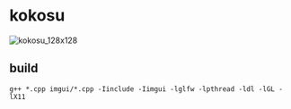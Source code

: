 # kokosu

![kokosu_128x128](https://user-images.githubusercontent.com/38132413/155426092-839e7818-80dc-4cad-8b76-aba1191c564c.png)

## build

    g++ *.cpp imgui/*.cpp -Iinclude -Iimgui -lglfw -lpthread -ldl -lGL -lX11
